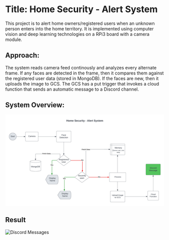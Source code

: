 # Title: Home Security - Alert System

This project is to alert home owners/registered users when an unknown person enters into the home territory. It is implemented using computer vision and deep learning technologies on a RPi3 board with a camera module.

## Approach:
The system reads camera feed continously and analyzes every alternate frame. If any faces are detected in the frame, then it compares them against the registered user data (stored in MongoDB). If the faces are new, then it uploads the image to GCS. The GCS has a put trigger that invokes a cloud function that sends an automatic message to a Discord channel.

## System Overview:
![Screenshot](system_overview.png)

## Result
![Discord Messages](https://user-images.githubusercontent.com/32699857/205789421-78d820ae-6ea0-4b22-8640-603d39084b4c.png)
